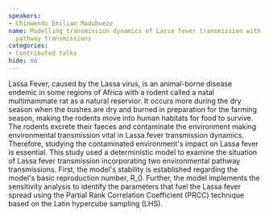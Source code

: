 ```yaml
---
speakers:
- Chinwendu Emilian Madubueze
name: Modelling transmission dynamics of Lassa fever transmission with two environmental
  pathway transmissions
categories:
- Contributed talks
hide: no
---
```

Lassa Fever, caused by the Lassa virus, is an animal-borne disease endemic in some regions of Africa with a rodent called a natal multimammate rat as a natural reservior. It occurs more during the dry season when the bushes are dry and burned in preparation for the farming season, making the rodents move into human habitats for food to survive. The rodents excrete their faeces and contaminate the environment making environmental transmission vital in Lassa fever transmission dynamics. Therefore, studying the contaminated environment's impact on Lassa fever is essential. This study used a deterministic model to examine the situation of Lassa fever transmission incorporating two environmental pathway transmissions. First, the model's stability is established regarding the model's basic reproduction number, R_0. Further, the model implements the sensitivity analysis to identify the parameters that fuel the Lassa fever spread using the Partial Rank Correlation Coefficient (PRCC) technique based on the Latin hypercube sampling (LHS).


